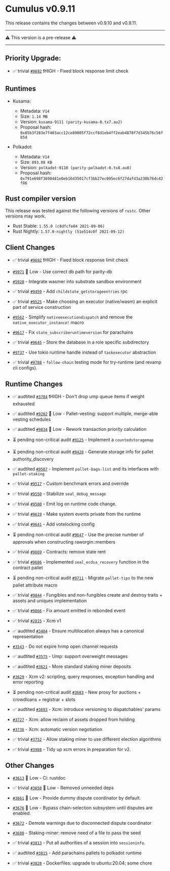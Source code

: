 # Cumulus v0.9.11
This release contains the changes between v0.9.10 and v0.9.11.


<hr/>
⚠️ This version is a pre-release ⚠️
<hr/>

## Priority Upgrade:
            
- ✅ trivial [`#9692`](https://github.com/paritytech/substrate/pull/9692) ❗️HIGH - Fixed block response limit check


## Runtimes
- Kusama:
    - Metadata: `V14`
    - Size: `1.14 MB`
    - Version: `kusama-9111 (parity-kusama-0.tx7.au2)`
    - Proposal hash: `0x85b3f283e7f403acc12ce89005f72ccf8d1eb4ff2eab4870f7d345b76c56fb5d`

- Polkadot:
    - Metadata: `V14`
    - Size: `893.08 KB`
    - Version: `polkadot-9110 (parity-polkadot-0.tx8.au0)`
    - Proposal hash: `0x791e698f3690481e0eb16d35017cf3bb27ec095ec6f27dafd3a230b76dc42f86`



## Rust compiler version

This release was tested against the following versions of `rustc`. Other versions may work.

- Rust Stable: `1.55.0 (c8dfcfe04 2021-09-06)`
- Rust Nightly: `1.57.0-nightly (51e514c0f 2021-09-12)`



## Client Changes

- ✅ trivial [`#9692`](https://github.com/paritytech/substrate/pull/9692) ❗️HIGH - Fixed block response limit check

-  [`#9971`](https://github.com/paritytech/substrate/pull/9971) 📌 Low - Use correct db path for parity-db

-  [`#5920`](https://github.com/paritytech/substrate/pull/5920)  - Integrate wasmer into substrate sandbox environment

- ✅ trivial [`#9459`](https://github.com/paritytech/substrate/pull/9459)  - Add `childstate_getstorageentries` rpc

- ✅ trivial [`#9525`](https://github.com/paritytech/substrate/pull/9525)  - Make choosing an executor (native/wasm) an explicit part of service construction

-  [`#9562`](https://github.com/paritytech/substrate/pull/9562)  - Simplify `nativeexecutiondispatch` and remove the `native_executor_instance!` macro

-  [`#9617`](https://github.com/paritytech/substrate/pull/9617)  - Fix `state_subscriberuntimeversion` for parachains

- ✅ trivial [`#9645`](https://github.com/paritytech/substrate/pull/9645)  - Store the database in a role specific subdirectory

-  [`#9737`](https://github.com/paritytech/substrate/pull/9737)  - Use tokio runtime handle instead of `taskexecutor` abstraction

- ✅ trivial [`#9788`](https://github.com/paritytech/substrate/pull/9788)  - `follow-chain` testing mode for try-runtime (and revamp cli configs). 

## Runtime Changes

- ✅ audtited [`#3784`](https://github.com/paritytech/polkadot/pull/3784) ❗️HIGH - Don't drop ump queue items if weight exhausted

- ✅ audtited [`#9202`](https://github.com/paritytech/substrate/pull/9202) 📌 Low - Pallet-vesting: support multiple, merge-able vesting schedules

- ✅ audtited [`#9834`](https://github.com/paritytech/substrate/pull/9834) 📌 Low - Rework transaction priority calculation

- ⏳ pending non-critical audit [`#9125`](https://github.com/paritytech/substrate/pull/9125)  - Implement a `countedstoragemap`

- ⏳ pending non-critical audit [`#9428`](https://github.com/paritytech/substrate/pull/9428)  - Generate storage info for pallet authority_discovery

- ✅ audtited [`#9507`](https://github.com/paritytech/substrate/pull/9507)  - Implement `pallet-bags-list` and its interfaces with `pallet-staking`

- ✅ trivial [`#9517`](https://github.com/paritytech/substrate/pull/9517)  - Custom benchmark errors and override

- ✅ trivial [`#9550`](https://github.com/paritytech/substrate/pull/9550)  - Stabilize `seal_debug_message`

- ✅ trivial [`#9580`](https://github.com/paritytech/substrate/pull/9580)  - Emit log on runtime code change.

- ✅ trivial [`#9619`](https://github.com/paritytech/substrate/pull/9619)  - Make system events private from the runtime

- ✅ trivial [`#9641`](https://github.com/paritytech/substrate/pull/9641)  - Add votelocking config

- ⏳ pending non-critical audit [`#9647`](https://github.com/paritytech/substrate/pull/9647)  - Use the precise number of approvals when constructing raworgin::members

- ✅ trivial [`#9669`](https://github.com/paritytech/substrate/pull/9669)  - Contracts: remove state rent

- ✅ trivial [`#9686`](https://github.com/paritytech/substrate/pull/9686)  - Implemented `seal_ecdsa_recovery` function in the contract pallet

- ⏳ pending non-critical audit [`#9711`](https://github.com/paritytech/substrate/pull/9711)  - Migrate `pallet-tips` to the new pallet attribute macro

- ✅ trivial [`#9844`](https://github.com/paritytech/substrate/pull/9844)  - Fungibles and non-fungibles create and destroy traits + assets and uniques implementation

- ✅ trivial [`#9866`](https://github.com/paritytech/substrate/pull/9866)  - Fix amount emitted in rebonded event

- ✅ trivial [`#2815`](https://github.com/paritytech/polkadot/pull/2815)  - Xcm v1

- ✅ audtited [`#3404`](https://github.com/paritytech/polkadot/pull/3404)  - Ensure multilocation always has a canonical representation

-  [`#3543`](https://github.com/paritytech/polkadot/pull/3543)  - Do not expire hrmp open channel requests

- ✅ audtited [`#3575`](https://github.com/paritytech/polkadot/pull/3575)  - Ump: support overweight messages

- ✅ audtited [`#3621`](https://github.com/paritytech/polkadot/pull/3621)  - More standard staking miner deposits

-  [`#3629`](https://github.com/paritytech/polkadot/pull/3629)  - Xcm v2: scripting, query responses, exception handling and error reporting

- ⏳ pending non-critical audit [`#3683`](https://github.com/paritytech/polkadot/pull/3683)  - New proxy for auctions + crowdloans + registrar + slots

- ✅ audtited [`#3693`](https://github.com/paritytech/polkadot/pull/3693)  - Xcm: introduce versioning to dispatchables' params

-  [`#3727`](https://github.com/paritytech/polkadot/pull/3727)  - Xcm: allow reclaim of assets dropped from holding

-  [`#3736`](https://github.com/paritytech/polkadot/pull/3736)  - Xcm: automatic version negotiation

- ✅ trivial [`#3752`](https://github.com/paritytech/polkadot/pull/3752)  - Allow staking miner to use different election algorithms

- ✅ trivial [`#3988`](https://github.com/paritytech/polkadot/pull/3988)  - Tidy up xcm errors in preparation for v2.

## Other Changes

-  [`#3613`](https://github.com/paritytech/polkadot/pull/3613) 📌 Low - Ci: rustdoc

- ✅ trivial [`#3658`](https://github.com/paritytech/polkadot/pull/3658) 📌 Low - Removed unneeded deps

-  [`#3661`](https://github.com/paritytech/polkadot/pull/3661) 📌 Low - Provide dummy dispute coordinator by default.

-  [`#3676`](https://github.com/paritytech/polkadot/pull/3676) 📌 Low - Bypass chain-selection subsystem until disputes are enabled.

-  [`#3672`](https://github.com/paritytech/polkadot/pull/3672)  - Demote warnings due to disconnected dispute coordinator

-  [`#3680`](https://github.com/paritytech/polkadot/pull/3680)  - Staking-miner: remove need of a file to pass the seed

- ✅ trivial [`#3813`](https://github.com/paritytech/polkadot/pull/3813)  - Put all authorities of a session into `sessioninfo`.

- ✅ audtited [`#3815`](https://github.com/paritytech/polkadot/pull/3815)  - Add parachains pallets to polkadot runtime

- ✅ trivial [`#3828`](https://github.com/paritytech/polkadot/pull/3828)  - Dockerfiles: upgrade to ubuntu:20.04; some chore

